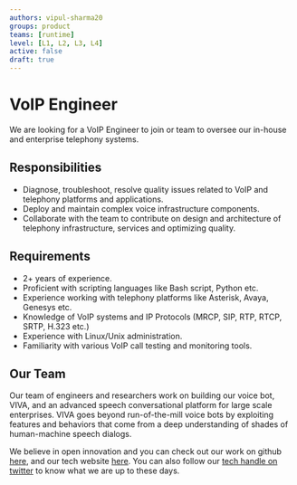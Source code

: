 ```yaml
---
authors: vipul-sharma20
groups: product
teams: [runtime]
level: [L1, L2, L3, L4]
active: false
draft: true
---
```


# VoIP Engineer

We are looking for a VoIP Engineer to join or team to oversee our in-house and
enterprise telephony systems.

## Responsibilities

- Diagnose, troubleshoot, resolve quality issues related to VoIP and telephony
  platforms and applications.
- Deploy and maintain complex voice infrastructure components.
- Collaborate with the team to contribute on design and architecture of
  telephony infrastructure, services and optimizing quality.

## Requirements

- 2+ years of experience.
- Proficient with scripting languages like Bash script, Python etc.
- Experience working with telephony platforms like Asterisk, Avaya, Genesys etc.
- Knowledge of VoIP systems and IP Protocols (MRCP, SIP, RTP, RTCP, SRTP, H.323 etc.)
- Experience with Linux/Unix administration.
- Familiarity with various VoIP call testing and monitoring tools.

## Our Team

Our team of engineers and researchers work on building our voice bot, VIVA, and
an advanced speech conversational platform for large scale enterprises. VIVA
goes beyond run-of-the-mill voice bots by exploiting features and behaviors that
come from a deep understanding of shades of human-machine speech dialogs.

We believe in open innovation and you can check out our work on github [here](https://github.com/skit-ai), and
our tech website [here](https://tech.skit.ai/). You can also follow our [tech handle on twitter](https://twitter.com/SkitTech/) to know
what we are up to these days.
